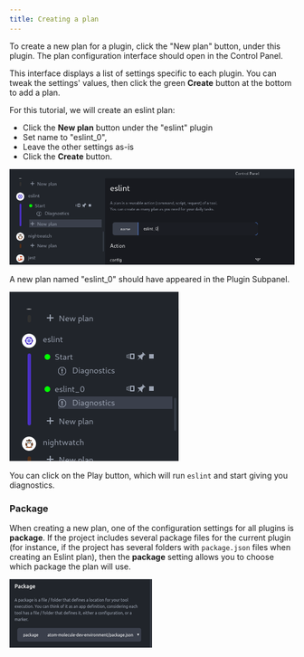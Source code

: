 ```yaml
---
title: Creating a plan
---
```


To create a new plan for a plugin, click the "New plan" button, under this
plugin. The plan configuration interface should open in the Control Panel.

This interface displays a list of settings specific to each plugin. You can
tweak the settings' values, then click the green **Create** button at the bottom
to add a plan.

For this tutorial, we will create an eslint plan:

- Click the **New plan** button under the "eslint" plugin
- Set name to "eslint_0",
- Leave the other settings as-is
- Click the **Create** button.

![Create eslint plan](assets/create-eslint-0.png)

A new plan named "eslint_0" should have appeared in the Plugin Subpanel.

![After eslint plan is added](assets/eslint-0-added.png)

You can click on the Play button, which will run `eslint` and start giving you diagnostics.

### Package

When creating a new plan, one of the configuration settings for all plugins is
**package**. If the project includes several package files for the current plugin
(for instance, if the project has several folders with `package.json` files
when creating an Eslint plan), then the **package** setting allows you to choose
which package the plan will use.

![Package setting closeup](assets/package-closeup.png)
